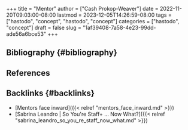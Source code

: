 +++
title = "Mentor"
author = ["Cash Prokop-Weaver"]
date = 2022-11-20T09:03:00-08:00
lastmod = 2023-12-05T14:26:59-08:00
tags = ["hastodo", "concept", "hastodo", "concept"]
categories = ["hastodo", "concept"]
draft = false
slug = "1af39408-7a58-4e23-99dd-ade56a6bce53"
+++

## Bibliography {#bibliography}

## References

<style>.csl-entry{text-indent: -1.5em; margin-left: 1.5em;}</style><div class="csl-bib-body">
</div>


## Backlinks {#backlinks}

-   [Mentors face inward]({{< relref "mentors_face_inward.md" >}})
-   [Sabrina Leandro | So You're Staff+ ... Now What?]({{< relref "sabrina_leandro_so_you_re_staff_now_what.md" >}})
